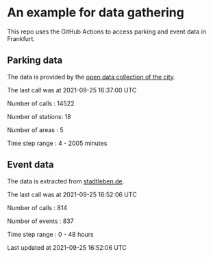 # An example for data gathering

This repo uses the GitHub Actions to access parking and event data in Frankfurt.

## Parking data
The data is provided by the [open data collection of the city](https://www.offenedaten.frankfurt.de/).

The last call was at 2021-09-25 16:37:00 UTC

Number of calls   : 14522

Number of stations:    18

Number of areas   :     5

Time step range   :     4 -  2005 minutes


## Event data
The data is extracted from [stadtleben.de](https://stadtleben.de/frankfurt/).

The last call was at 2021-09-25 16:52:06 UTC

Number of calls   : 814

Number of events  : 837

Time step range   :   0 -  48 hours


Last updated at 2021-09-25 16:52:06 UTC
